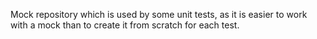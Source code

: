 Mock repository which is used by some unit tests, as it is easier to work with a mock than to create it from scratch for each test.